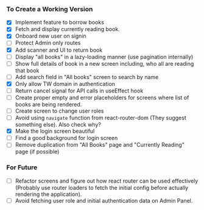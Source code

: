 ### To Create a Working Version

- [x] Implement feature to borrow books
- [x] Fetch and display currently reading book.
- [x] Onboard new user on signin
- [ ] Protect Admin only routes
- [x] Add scanner and UI to return book
- [ ] Display "all books" in a lazy-loading manner (use pagination internally)
- [ ] Show full details of book in a new screen including, who all are reading that book
- [ ] Add search field in "All books" screen to search by name
- [x] Only allow TW domain in authentication
- [ ] Return cancel signal for API calls in useEffect hook
- [ ] Create proper empty and error placeholders for screens where list of books are being rendered.
- [ ] Create screen to change user roles
- [ ] Avoid using `navigate` function from react-router-dom (They suggest something else). Also check why?
- [x] Make the login screen beautiful
- [ ] Find a good background for login screen
- [ ] Remove duplication from "All Books" page and "Currently Reading" page (if possible)

### For Future

- [ ] Refactor screens and figure out how react router can be used effectively (Probably use router loaders to fetch the initial config before actually rendering the application).
- [ ] Avoid fetching user role and initial authentication data on Admin Panel.
